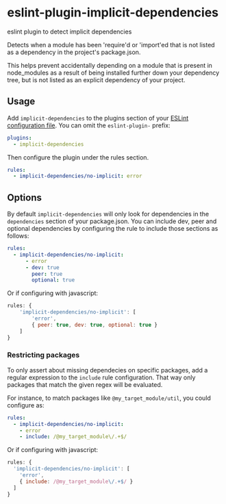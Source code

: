 # eslint-plugin-implicit-dependencies

eslint plugin to detect implicit dependencies

Detects when a module has been 'require'd or 'import'ed that is not listed as a dependency in the project's package.json.

This helps prevent accidentally depending on a module that is present in node_modules as a result of being installed further down your dependency tree, but is not listed as an explicit dependency of your project.

## Usage

Add `implicit-dependencies` to the plugins section of your [ESLint configuration file](http://eslint.org/docs/user-guide/configuring#configuration-file-formats). You can omit the `eslint-plugin-` prefix:

```yaml
plugins:
  - implicit-dependencies
```

Then configure the plugin under the rules section.

```yaml
rules:
  - implicit-dependencies/no-implicit: error
```

## Options

By default `implicit-dependencies` will only look for dependencies in the `dependencies` section of your package.json. You can include dev, peer and optional dependencies by configuring the rule to include those sections as follows:


```yaml
rules:
  - implicit-dependencies/no-implicit:
      - error
      - dev: true
        peer: true
        optional: true
```

Or if configuring with javascript:

```javascript
rules: {
    'implicit-dependencies/no-implicit': [
        'error',
        { peer: true, dev: true, optional: true }
    ]
}
```

### Restricting packages

To only assert about missing dependecies on specific packages, add a regular expression to the `include` rule configuration. That way only packages that match the given regex will be evaluated.

For instance, to match packages like `@my_target_module/util`, you could configure as:

```yaml
rules:
  - implicit-dependencies/no-implicit:
    - error
    - include: /@my_target_module\/.+$/
```

Or if configuring with javascript:

```javascript
rules: {
  'implicit-dependencies/no-implicit': [
    'error',
    { include: /@my_target_module\/.+$/ }
  ]
}
```